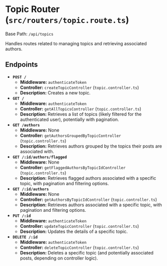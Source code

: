 # Topic Router (`src/routers/topic.route.ts`)

Base Path: `/api/topics`

Handles routes related to managing topics and retrieving associated authors.

## Endpoints

-   **`POST /`**
    -   **Middleware:** `authenticateToken`
    -   **Controller:** `createTopicController` (`topic.controller.ts`)
    -   **Description:** Creates a new topic.
-   **`GET /`**
    -   **Middleware:** `authenticateToken`
    -   **Controller:** `getAllTopicsController` (`topic.controller.ts`)
    -   **Description:** Retrieves a list of topics (likely filtered for the authenticated user), potentially with pagination.
-   **`GET /authors`**
    -   **Middleware:** None
    -   **Controller:** `getAuthorsGroupedByTopicController` (`topic.controller.ts`)
    -   **Description:** Retrieves authors grouped by the topics their posts are associated with.
-   **`GET /:id/authors/flagged`**
    -   **Middleware:** None
    -   **Controller:** `getFlaggedAuthorsByTopicIdController` (`topic.controller.ts`)
    -   **Description:** Retrieves flagged authors associated with a specific topic, with pagination and filtering options.
-   **`GET /:id/authors`**
    -   **Middleware:** None
    -   **Controller:** `getAuthorsByTopicIdController` (`topic.controller.ts`)
    -   **Description:** Retrieves authors associated with a specific topic, with pagination and filtering options.
-   **`PUT /:id`**
    -   **Middleware:** `authenticateToken`
    -   **Controller:** `updateTopicController` (`topic.controller.ts`)
    -   **Description:** Updates the details of a specific topic.
-   **`DELETE /:id`**
    -   **Middleware:** `authenticateToken`
    -   **Controller:** `deleteTopicController` (`topic.controller.ts`)
    -   **Description:** Deletes a specific topic (and potentially associated posts, depending on controller logic). 